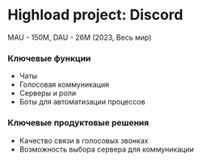 # Highload project: Discord

MAU - 150M, DAU - 26M (2023, Весь мир)

### Ключевые функции
  - Чаты
  - Голосовая коммуникация
  - Серверы и роли
  - Боты для автоматизации процессов
### Ключевые продуктовые решения
  - Качество связи в голосовых звонках
  - Возможность выбора сервера для коммуникации

